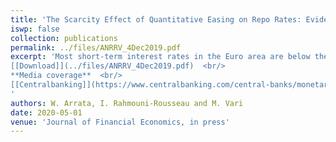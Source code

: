 ```yaml
---
title: 'The Scarcity Effect of Quantitative Easing on Repo Rates: Evidence from the Euro Area'
iswp: false
collection: publications
permalink: ../files/ANRRV_4Dec2019.pdf
excerpt: 'Most short-term interest rates in the Euro area are below the European Central Bank deposit facility rate, the rate at which the central bank remunerates excess reserves. This unexpected development coincided with the start of the Public Sector Purchase Program (PSPP). In this paper, we explore empirically the interactions between the PSPP and repo rates. We document different channels through which asset purchases may affect them. Using proprietary data from PSPP purchases and repo transactions for specific (“special") securities, we assess the scarcity channel of PSPP and its impact on repo rates. We estimate that purchasing 1 percent of a bond outstanding is associated with a decline of its repo rate of 0.78 bps. <br/> <br/>
[[Download]](../files/ANRRV_4Dec2019.pdf)  <br/>
**Media coverage**  <br/>
[[Centralbanking]](https://www.centralbanking.com/central-banks/monetary-policy/3326131/ecbs-public-sector-asset-purchases-pushed-down-repo-rate-bdf-paper-finds)      [[Stoxx]](https://www.stoxx.com/pulse-detail?articleId=820922697)
'
authors: W. Arrata, I. Rahmouni-Rousseau and M. Vari
date: 2020-05-01
venue: 'Journal of Financial Economics, in press'
---
```

